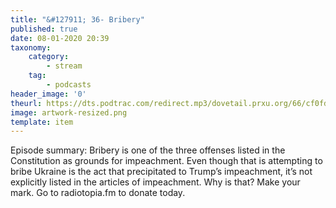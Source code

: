 ```yaml
---
title: "&#127911; 36- Bribery"
published: true
date: 08-01-2020 20:39
taxonomy:
    category:
        - stream
    tag:
        - podcasts
header_image: '0'
theurl: https://dts.podtrac.com/redirect.mp3/dovetail.prxu.org/66/cf0fd8f1-aebd-46b8-94d6-0749059712d8/36_Bribery_pt_01.mp3
image: artwork-resized.png
template: item
--- 
```

Episode summary: Bribery is one of the three offenses listed in the Constitution as grounds for impeachment. Even though that is attempting to bribe Ukraine is the act that precipitated to Trump’s impeachment, it’s not explicitly listed in the articles of impeachment. Why is that? Make your mark. Go to radiotopia.fm to donate today.
